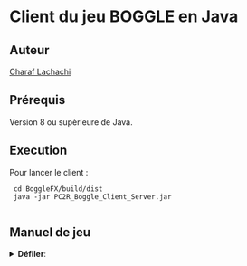 # Client du jeu BOGGLE en Java

## Auteur 
[Charaf Lachachi](https://github.com/CharafLachachi)

## Prérequis 
Version 8 ou supèrieure de Java. 

## Execution
Pour lancer le client : 
```
 cd BoggleFX/build/dist
 java -jar PC2R_Boggle_Client_Server.jar
 
```

## Manuel de jeu

<details>
  <summary>
     <strong>Défiler</strong>:
  </summary>
  <ul>
   <li>
    	ZONE 1 : lors de l’ouverture de l’application, la première chose à faire est d’introduire l’adresse IP du serveur et le port d’écoute, ces derniers par défaut sont à 127.0.0.1 :2018, et aussi le pseudo du joueur. Une fois le bouton « LogIn » appuyé l’application se connecte au serveur. Pour se déconnecter le bouton « LogOut » permet d’envoyer le message « SORT/user ».
   </li>
   <li>
	ZONE 2 : une fois le joueur connecté, le serveur envoie les 16 lettres du tirage qui sont affichées dans la grille. Le joueur peut choisir l’ensemble des lettres du mot souhaité en sélectionnant chaque lettre, le bouton « Submit word » permet d’envoyer la sélection au serveur pour vérification. Le joueur peut aussi décider un nouveau mot pendant la réflexion en cliquant sur le bouton « New Word » cela réinitialise les lettres sélectionnées. 
Une possibilité de triche a été introduite dans l’application, en cliquant sur le bouton « Proposition », le client reçoit des propositions de mots correcte selon le tirage et cela en se basant sur un dictionnaire et un algorithme de résolution de la grille.  
Cette zone contient aussi un « Timer » initialisé selon la durée d’un tour paramétrée dans le serveur. Vu que le protocole ne spécifié aucune commande pour le timer nous avons ajouté la commande « TIMER/durée ».
   </li>
   <li>
	ZONE 3 : Les joueurs connectés peuvent communiquer entre eux via le chat en mode privé ou public, Une liste dans la « zone 4 » permet de sélectionner « All » pour un message public ou le pseudo d’un joueur pour un message privé. Par défaut les messages sont en mode public.
   </li>
   <li>
	ZONE 4 : Contient la liste des joueurs connectés pendant la session, et sert aussi à la sélection d’un joueur ou All pour l’envoie des messages de chat. Pour connaitre les joueurs déjà connectés nous avons ajouté au protocole la commande « CONNEDTEDPLAYERS/user1/userN » qui est envoie au nouveau joueur juste après la connexion.
    </li>
   <li>
	 ZONE 5 : A la fin de chaque le score envoyé par le serveur est affiché dans cette liste.
   </li>
   <li>
	ZONE 6 : Après la vérification du mot proposé par le joueur, si le mot est validé par le serveur, ce dernier est ajouté à la liste « Valid words » 
   </li>
   <li>
	ZONE 7 : Cette zone à ajouté spécialement pour le debug afin de voir et comprendre les messages échangés entre le client et le serveur et vice versa.
   </li>
    
  </ul>
</details>

